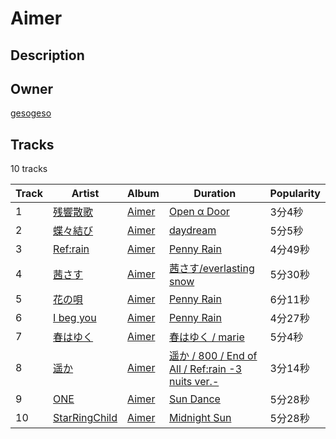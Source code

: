 # Aimer

## Description


## Owner
[gesogeso](https://open.spotify.com/user/llc1xxsoknqgh69956sifvyi5)

## Tracks
10 tracks

| Track | Artist | Album | Duration | Popularity |
| ----- | ------ | ----- | -------- | ---------- |
| 1 | [残響散歌](https://open.spotify.com/track/2cErTn7DU75ZILisPP34TB) | [Aimer](https://open.spotify.com/artist/0bAsR2unSRpn6BQPEnNlZm) | [Open α Door](https://open.spotify.com/album/4BJ7PY6YSfHY9pu2nDFBiy) | 3分4秒 | 61 |
| 2 | [蝶々結び](https://open.spotify.com/track/3HxJaKzob7tdcr4qmqfR1d) | [Aimer](https://open.spotify.com/artist/0bAsR2unSRpn6BQPEnNlZm) | [daydream](https://open.spotify.com/album/336m0kejdM5Fkw2HUX46Bw) | 5分5秒 | 53 |
| 3 | [Ref:rain](https://open.spotify.com/track/6MNY72T605kPIOH3hnioxu) | [Aimer](https://open.spotify.com/artist/0bAsR2unSRpn6BQPEnNlZm) | [Penny Rain](https://open.spotify.com/album/5WxSamBTcE3P1W6sT9My7B) | 4分49秒 | 53 |
| 4 | [茜さす](https://open.spotify.com/track/30XbmTKe98OeqxEx6q8AQI) | [Aimer](https://open.spotify.com/artist/0bAsR2unSRpn6BQPEnNlZm) | [茜さす/everlasting snow](https://open.spotify.com/album/1SGdM51B5EFXEcoaa4F8se) | 5分30秒 | 39 |
| 5 | [花の唄](https://open.spotify.com/track/3oSavJ5fMvJWZyR9zNHMte) | [Aimer](https://open.spotify.com/artist/0bAsR2unSRpn6BQPEnNlZm) | [Penny Rain](https://open.spotify.com/album/5WxSamBTcE3P1W6sT9My7B) | 6分11秒 | 42 |
| 6 | [I beg you](https://open.spotify.com/track/5kKSQULHCPFE7CKMPrkAtP) | [Aimer](https://open.spotify.com/artist/0bAsR2unSRpn6BQPEnNlZm) | [Penny Rain](https://open.spotify.com/album/5WxSamBTcE3P1W6sT9My7B) | 4分27秒 | 47 |
| 7 | [春はゆく](https://open.spotify.com/track/2RSrmN9IbgDQTmGhv5X9eX) | [Aimer](https://open.spotify.com/artist/0bAsR2unSRpn6BQPEnNlZm) | [春はゆく / marie](https://open.spotify.com/album/2yo4hx7Z6ZGGrZFmJ36E9u) | 5分4秒 | 29 |
| 8 | [遥か](https://open.spotify.com/track/4sPGTpguVhyD2KkMKTiJOu) | [Aimer](https://open.spotify.com/artist/0bAsR2unSRpn6BQPEnNlZm) | [遥か / 800 / End of All / Ref:rain -3 nuits ver.-](https://open.spotify.com/album/2s6oAbsnZxb2CfmxsHbOcy) | 3分14秒 | 41 |
| 9 | [ONE](https://open.spotify.com/track/01jAlHee4psROggfWjk8hp) | [Aimer](https://open.spotify.com/artist/0bAsR2unSRpn6BQPEnNlZm) | [Sun Dance](https://open.spotify.com/album/0FNWMFyb0nLCCHucsDfxmA) | 5分28秒 | 44 |
| 10 | [StarRingChild](https://open.spotify.com/track/3Xzb9D64WsKmYcV8AGMmeu) | [Aimer](https://open.spotify.com/artist/0bAsR2unSRpn6BQPEnNlZm) | [Midnight Sun](https://open.spotify.com/album/5tWOnk7nrqGc6Fhqe74Kse) | 5分28秒 | 45 |
        
